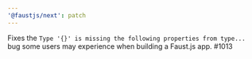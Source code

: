 ```yaml
---
'@faustjs/next': patch
---
```


Fixes the `Type '{}' is missing the following properties from type...` bug some users may experience when building a Faust.js app. #1013
